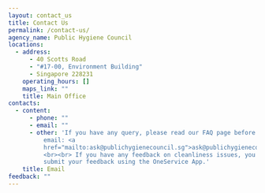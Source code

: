 ```yaml
---
layout: contact_us
title: Contact Us
permalink: /contact-us/
agency_name: Public Hygiene Council
locations:
  - address:
      - 40 Scotts Road
      - "#17-00, Environment Building"
      - Singapore 228231
    operating_hours: []
    maps_link: ""
    title: Main Office
contacts:
  - content:
      - phone: ""
      - email: ""
      - other: 'If you have any query, please read our FAQ page before dropping us an
          email: <a
          href="mailto:ask@publichygienecouncil.sg">ask@publichygienecouncil.sg</a>.
          <br><br> If you have any feedback on cleanliness issues, you may
          submit your feedback using the OneService App.'
    title: Email
feedback: ""
---
```

